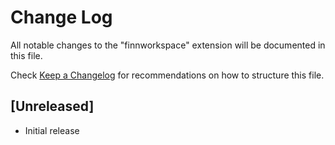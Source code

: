 # Change Log

All notable changes to the "finnworkspace" extension will be documented in this file.

Check [Keep a Changelog](http://keepachangelog.com/) for recommendations on how to structure this file.

## [Unreleased]

- Initial release